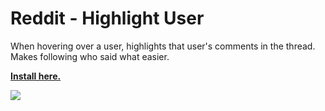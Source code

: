 # Reddit - Highlight User

When hovering over a user, highlights that user's comments in the thread. Makes following who said what easier.

**[Install here.](https://github.com/a-hammer/userscripts/raw/master/Reddit_HighlightUser/reddit-highlight-user.user.js)**

![](screenshot.jpg)
